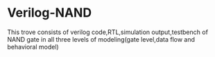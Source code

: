 # Verilog-NAND
This trove consists of verilog code,RTL,simulation output,testbench of NAND gate in all three levels of modeling(gate level,data flow and behavioral model)
